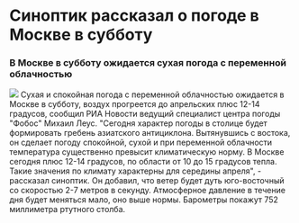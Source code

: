 # Синоптик рассказал о погоде в Москве в субботу
### В Москве в субботу ожидается сухая погода с переменной облачностью
![]( https://cdnn21.img.ria.ru/images/07e5/0b/03/1757500190_0:0:3470:1952_1280x0_80_0_0_67a85142946891cd240ae80fe7c09861.jpg )
Сухая и спокойная погода с переменной облачностью ожидается в Москве в субботу, воздух прогреется до апрельских плюс 12-14 градусов, сообщил РИА Новости ведущий специалист центра погоды "Фобос" Михаил Леус.
"Сегодня характер погоды в столице будет формировать гребень азиатского антициклона. Вытянувшись с востока, он сделает погоду спокойной, сухой и при переменной облачности температура существенно превысит климатическую норму. В Москве сегодня плюс 12-14 градусов, по области от 10 до 15 градусов тепла. Такие значения по климату характерны для середины апреля", - рассказал синоптик.
Он добавил, что ветер будет дуть юго-восточный со скоростью 2-7 метров в секунду. Атмосферное давление в течение дня будет меняться мало, оно выше нормы. Барометры покажут 752 миллиметра ртутного столба.
